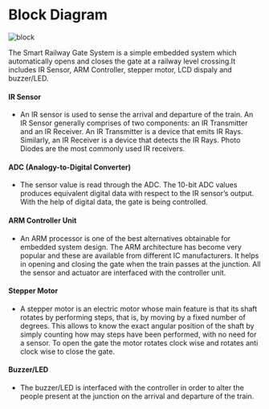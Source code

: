 # Block Diagram

![block](https://user-images.githubusercontent.com/98875082/155725641-6779b137-7698-4539-9184-6f6275339f2b.png)


The Smart Railway Gate System is a simple embedded system which automatically opens and closes the gate at a railway level crossing.It includes IR Sensor, ARM Controller, stepper motor, LCD dispaly and buzzer/LED.

#### IR Sensor
- An IR sensor is used to sense the arrival and departure of the train. An IR Sensor generally comprises of two components: an IR Transmitter and an IR Receiver. An IR Transmitter is a device that emits IR Rays. Similarly, an IR Receiver is a device that detects the IR Rays. Photo Diodes are the most commonly used IR receivers.

#### ADC (Analogy-to-Digital Converter)
- The sensor value is read through the ADC. The 10-bit ADC values produces equivalent digital data with respect to the IR sensor’s output. With the help of digital data, the gate is being controlled.

#### ARM Controller Unit
- An ARM processor is one of the best alternatives obtainable for embedded system design. The ARM architecture has become very popular and these are available from different IC manufacturers. It helps in opening and closing the gate when the train passes at the junction. All the sensor and actuator are interfaced with the controller unit.

#### Stepper Motor
- A stepper motor is an electric motor whose main feature is that its shaft rotates by performing steps, that is, by moving by a fixed number of degrees. This allows to know the exact angular position of the shaft by simply counting how may steps have been performed, with no need for a sensor. To open the gate the motor rotates clock wise and rotates anti clock wise to close the gate.

#### Buzzer/LED
- The buzzer/LED is interfaced with the controller in order to alter the people present at the junction on the arrival and departure of the train.
